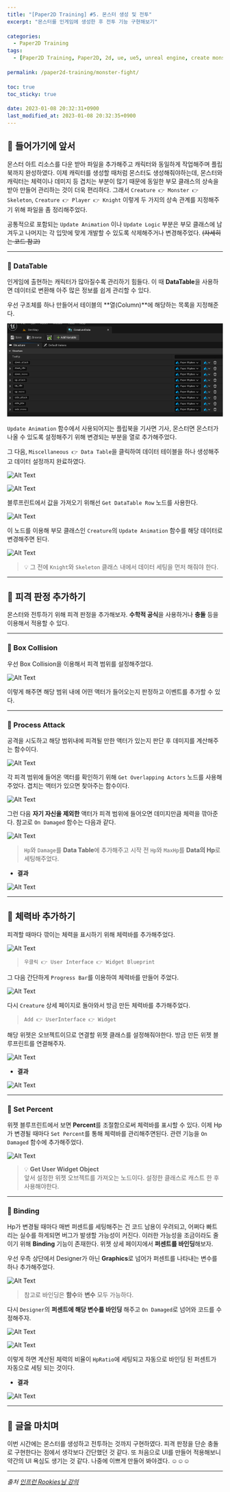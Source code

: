 ```yaml
---
title: "[Paper2D Training] #5. 몬스터 생성 및 전투"
excerpt: "몬스터를 인게임에 생성한 후 전투 기능 구현해보기"

categories:
  - Paper2D Training
tags:
  - [Paper2D Training, Paper2D, 2d, ue, ue5, unreal engine, create monster, monster, fight]

permalink: /paper2d-training/monster-fight/

toc: true
toc_sticky: true

date: 2023-01-08 20:32:31+0900
last_modified_at: 2023-01-08 20:32:35+0900
---
```


## 👻 들어가기에 앞서
몬스터 아트 리소스를 다운 받아 파일을 추가해주고 캐릭터와 동일하게 작업해주며 플립북까지 완성하였다. 이제 캐릭터를 생성할 때처럼 몬스터도 생성해줘야하는데, 몬스터와 캐릭터는 체력이나 데미지 등 겹치는 부분이 많기 때문에 동일한 부모 클래스의 상속을 받아 만들어 관리하는 것이 더욱 편리하다. 그래서 ``` Creature 👉 Monster 👉 Skeleton ```, ``` Creature 👉 Player 👉 Knight ``` 이렇게 두 가지의 상속 관계를 지정해주기 위해 파일을 좀 정리해주었다.

공통적으로 포함되는 ``` Update Animation ``` 이나 ``` Update Logic ``` 부분은 부모 클래스에 남겨두고 나머지는 각 입맛에 맞게 개발할 수 있도록 삭제해주거나 변경해주었다. ~~(자세히는 코드 참고)~~

***

### 🌱 DataTable
인게임에 출현하는 캐릭터가 많아질수록 관리하기 힘들다. 이 때 **DataTable**을 사용하면 데이터로 변환해 아주 많은 정보를 쉽게 관리할 수 있다.

우선 구조체를 하나 만들어서 테이블의 **열(Column)**에 해당하는 목록을 지정해준다.

![Alt Text](/assets/images/posts_img/projects/paper2d-training/monster-fight/data.PNG)   

``` Update Animation ``` 함수에서 사용되어지는 플립북을 기사면 기사, 몬스터면 몬스터가 나올 수 있도록 설정해주기 위해 변경되는 부분을 열로 추가해주었다.

그 다음, ``` Miscellaneous 👉 Data Table ```을 클릭하여 데이터 테이블을 하나 생성해주고 데이터 설정까지 완료하였다.

![Alt Text](/assets/images/posts_img/projects/paper2d-training/monster-fight/datatable.PNG)   

![Alt Text](/assets/images/posts_img/projects/paper2d-training/monster-fight/datatable2.PNG)   

블루프린트에서 값을 가져오기 위해선 ``` Get DataTable Row ``` 노드를 사용한다.

![Alt Text](/assets/images/posts_img/projects/paper2d-training/monster-fight/get-datatable-row.PNG)   

이 노드를 이용해 부모 클래스인 ``` Creature ```의 ``` Update Animation ``` 함수를 해당 데이터로 변경해주면 된다.

![Alt Text](/assets/images/posts_img/projects/paper2d-training/monster-fight/connect-data.PNG)   

> 💡 그 전에 ``` Knight ```와 ``` Skeleton ``` 클래스 내에서 데이터 세팅을 먼저 해줘야 한다.

***

## 👻 피격 판정 추가하기
몬스터와 전투하기 위해 피격 판정을 추가해보자. **수학적 공식**을 사용하거나 **충돌** 등을 이용해서 적용할 수 있다.

***

### 🌱 Box Collision
우선 Box Collision을 이용해서 피격 범위를 설정해주었다.

![Alt Text](/assets/images/posts_img/projects/paper2d-training/monster-fight/box-collision.PNG)   

이렇게 해주면 해당 범위 내에 어떤 액터가 들어오는지 판정하고 이벤트를 추가할 수 있다.

***

### 🌱 Process Attack
공격을 시도하고 해당 범위내에 피격될 만한 액터가 있는지 판단 후 데미지를 계산해주는 함수이다.

![Alt Text](/assets/images/posts_img/projects/paper2d-training/monster-fight/process-attack.PNG)   

각 피격 범위에 들어온 액터를 확인하기 위해 ``` Get Overlapping Actors ``` 노드를 사용해주었다. 겹치는 액터가 있으면 찾아주는 함수이다.

![Alt Text](/assets/images/posts_img/projects/paper2d-training/monster-fight/process-attack2.PNG)   

그런 다음 **자기 자신을 제외한** 액터가 피격 범위에 들어오면 데미지만큼 체력을 깎아준다. 참고로 ``` On Damaged ``` 함수는 다음과 같다.

![Alt Text](/assets/images/posts_img/projects/paper2d-training/monster-fight/on-damaged.PNG)   

> ``` Hp ```와 ``` Damage ```를 **Data Table**에 추가해주고 시작 전 ``` Hp ```와 ``` MaxHp ```를 **Data의 Hp**로 세팅해주었다.

- **결과**

![Alt Text](/assets/images/posts_img/projects/paper2d-training/monster-fight/attack.gif)   

***

## 👻 체력바 추가하기
피격할 때마다 깎이는 체력을 표시하기 위해 체력바를 추가해주었다.

![Alt Text](/assets/images/posts_img/projects/paper2d-training/monster-fight/widget-blueprint.PNG)   

> ``` 우클릭 👉 User Interface 👉 Widget Blueprint ```

그 다음 간단하게 ``` Progress Bar ```를 이용하여 체력바를 만들어 주었다.

![Alt Text](/assets/images/posts_img/projects/paper2d-training/monster-fight/progress-bar.PNG)   

다시 ``` Creature ``` 상세 페이지로 돌아와서 방금 만든 체력바를 추가해주었다.

> ``` Add 👉 UserInterface 👉 Widget ```

해당 위젯은 오브젝트이므로 연결할 위젯 클래스를 설정해줘야한다. 방금 만든 위젯 블루프린트를 연결해주자.

![Alt Text](/assets/images/posts_img/projects/paper2d-training/monster-fight/widget-class.PNG)   

- **결과**   

![Alt Text](/assets/images/posts_img/projects/paper2d-training/monster-fight/hpbar-widget.PNG)   

***

### 🌱 Set Percent
위젯 블루프린트에서 보면 **Percent**를 조절함으로써 체력바를 표시할 수 있다. 이제 Hp가 변경될 때마다 ``` Set Percent ```를 통해 체력바를 관리해주면된다. 관련 기능을 ``` On Damaged ``` 함수에 추가해주었다.

![Alt Text](/assets/images/posts_img/projects/paper2d-training/monster-fight/set-percent.PNG)   

> 💡 **Get User Widget Object**   
앞서 설정한 위젯 오브젝트를 가져오는 노드이다. 설정한 클래스로 캐스트 한 후 사용해야한다.

***

### 🌱 Binding
Hp가 변경될 때마다 매번 퍼센트를 세팅해주는 건 코드 남용이 우려되고, 어쩌다 빠트리는 실수를 하게되면 버그가 발생할 가능성이 커진다. 이러한 가능성을 조금이라도 줄이기 위해 **Binding** 기능이 존재한다. 위젯 상세 페이지에서 **퍼센트를 바인딩**해보자.

우선 우측 상단에서 Designer가 아닌 **Graphics**로 넘어가 퍼센트를 나타내는 변수를 하나 추가해주었다.

![Alt Text](/assets/images/posts_img/projects/paper2d-training/monster-fight/hp-ratio.PNG)   

> 참고로 바인딩은 **함수**와 **변수** 모두 가능하다.

다시 ``` Designer ```의 **퍼센트에 해당 변수를 바인딩** 해주고 ``` On Damaged ```로 넘어와 코드를 수정해주자.

![Alt Text](/assets/images/posts_img/projects/paper2d-training/monster-fight/binding.PNG)   

![Alt Text](/assets/images/posts_img/projects/paper2d-training/monster-fight/set-hpratio.PNG)   

이렇게 하면 계산된 체력의 비율이 ``` HpRatio ```에 세팅되고 자동으로 바인딩 된 퍼센트가 자동으로 세팅 되는 것이다.

- **결과**

![Alt Text](/assets/images/posts_img/projects/paper2d-training/monster-fight/hpbar.gif)   

***

## 👻 글을 마치며
이번 시간에는 몬스터를 생성하고 전투하는 것까지 구현하였다. 피격 판정을 단순 충돌로 구현한다는 점에서 생각보다 간단했던 것 같다. 또 처음으로 UI를 만들어 적용해보니 약간의 UI 욕심도 생기는 것 같다. 나중에 이쁘게 만들어 봐야겠다. ☺☺☺

***

_출처_
_[인프런 Rookies님 강의](https://inf.run/ji8q)_